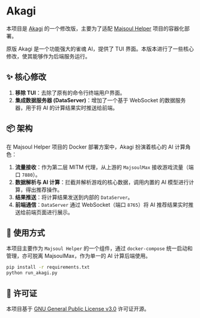# Akagi

本项目是 [Akagi](https://github.com/shinkuan/Akagi) 的一个修改版，主要为了适配 [Majsoul Helper](https://github.com/zhuozhiyongde/majsoul-helper) 项目的容器化部署。

原版 Akagi 是一个功能强大的雀魂 AI，提供了 TUI 界面。本版本进行了一些核心修改，使其能够作为后端服务运行。

## ✨ 核心修改

1.  **移除 TUI**：去除了原有的命令行终端用户界面。
2.  **集成数据服务器 (DataServer)**：增加了一个基于 WebSocket 的数据服务器，用于将 AI 的计算结果实时推送给前端。

## 📦 架构

在 Majsoul Helper 项目的 Docker 部署方案中，Akagi 扮演着核心的 AI 计算角色：

1.  **流量接收**：作为第二层 MITM 代理，从上游的 `MajsoulMax` 接收游戏流量（端口 `7880`）。
2.  **数据解析与 AI 计算**：拦截并解析游戏的核心数据，调用内置的 AI 模型进行计算，得出推荐操作。
3.  **结果推送**：将计算结果发送到内部的 `DataServer`。
4.  **前端通信**：`DataServer` 通过 WebSocket（端口 `8765`）将 AI 推荐结果实时推送给前端页面进行展示。

## 🚀 使用方式

本项目主要作为 `Majsoul Helper` 的一个组件，通过 `docker-compose` 统一启动和管理，亦可脱离 MajsoulMax，作为单一的 AI 计算后端使用。

```bash
pip install -r requirements.txt
python run_akagi.py
```

## 📜 许可证

本项目基于 [GNU General Public License v3.0](./LICENSE) 许可证开源。